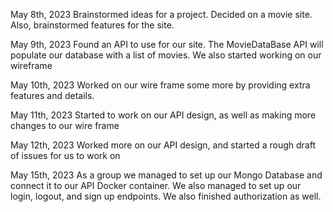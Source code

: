 May 8th, 2023
	Brainstormed ideas for a project. Decided on a movie site. Also, brainstormed features for the site.

May 9th, 2023
	Found an API to use for our site. The MovieDataBase API will populate our database with a list of movies. We also started working on our wireframe

May 10th, 2023
	Worked on our wire frame some more by providing extra features and details.

May 11th, 2023
	Started to work on our API design, as well as making more changes to our wire frame

May 12th, 2023
	Worked more on our API design, and started a rough draft of issues for us to work on

May 15th, 2023
    As a group we managed to set up our Mongo Database and connect it to our API Docker container. We also managed to set up our login, logout, and sign up endpoints. We also finished authorization as well.
